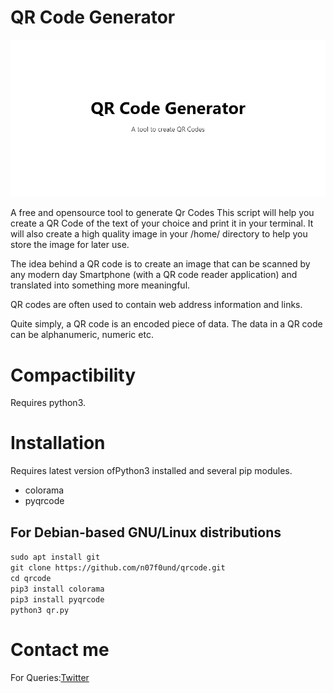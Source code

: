 # QR Code Generator

![banner](qr.png)

A free and opensource tool to generate Qr Codes
This script will help you create a QR Code of the text of your choice and print it in your terminal. It will also create a high quality image in your /home/<username> directory to help you store the image for later use.

The idea behind a QR code is to create an image that can be scanned by any modern day Smartphone (with a QR code reader application) and translated into something more meaningful. 

QR codes are often used to contain web address information and links.

Quite simply, a QR code is an encoded piece of data. The data in a QR code can be alphanumeric, numeric etc.

# Compactibility
Requires python3.

# Installation

Requires latest version ofPython3 installed and several pip modules.
- colorama
- pyqrcode

## For Debian-based GNU/Linux distributions

`sudo apt install git`  
`git clone https://github.com/n07f0und/qrcode.git`  
`cd qrcode`  
`pip3 install colorama`  
`pip3 install pyqrcode`  
`python3 qr.py`  

# Contact me
For Queries:[Twitter](https://twitter.com/Muinde_Kevoh)

